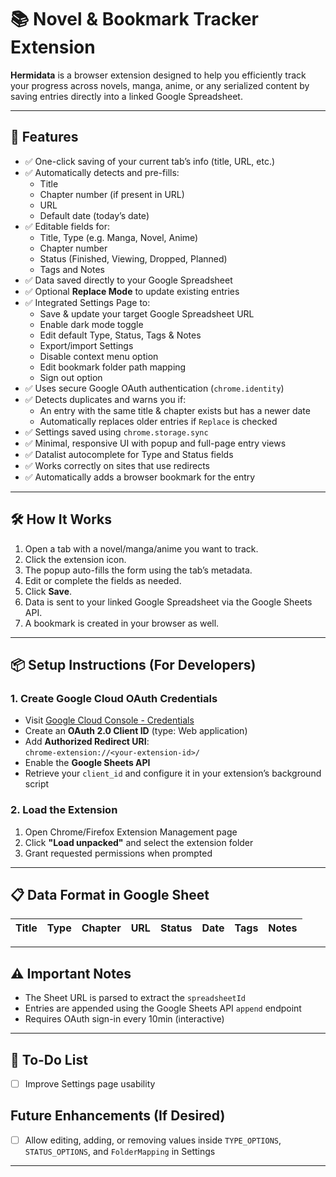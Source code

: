 # 📚 Novel & Bookmark Tracker Extension

**Hermidata** is a browser extension designed to help you efficiently track your progress across novels, manga, anime, or any serialized content by saving entries directly into a linked Google Spreadsheet.

---

## 🚀 Features

- ✅ One-click saving of your current tab’s info (title, URL, etc.)
- ✅ Automatically detects and pre-fills:
  - Title
  - Chapter number (if present in URL)
  - URL
  - Default date (today’s date)
- ✅ Editable fields for:
  - Title, Type (e.g. Manga, Novel, Anime)
  - Chapter number
  - Status (Finished, Viewing, Dropped, Planned)
  - Tags and Notes
- ✅ Data saved directly to your Google Spreadsheet
- ✅ Optional **Replace Mode** to update existing entries
- ✅ Integrated Settings Page to:
  - Save & update your target Google Spreadsheet URL
  - Enable dark mode toggle
  - Edit default Type, Status, Tags & Notes
  - Export/import Settings
  - Disable context menu option
  - Edit bookmark folder path mapping
  - Sign out option
- ✅ Uses secure Google OAuth authentication (`chrome.identity`)
- ✅ Detects duplicates and warns you if:
  - An entry with the same title & chapter exists but has a newer date
  - Automatically replaces older entries if `Replace` is checked
- ✅ Settings saved using `chrome.storage.sync`
- ✅ Minimal, responsive UI with popup and full-page entry views
- ✅ Datalist autocomplete for Type and Status fields
- ✅ Works correctly on sites that use redirects
- ✅ Automatically adds a browser bookmark for the entry

---

## 🛠️ How It Works

1. Open a tab with a novel/manga/anime you want to track.
2. Click the extension icon.
3. The popup auto-fills the form using the tab’s metadata.
4. Edit or complete the fields as needed.
5. Click **Save**.
6. Data is sent to your linked Google Spreadsheet via the Google Sheets API.
7. A bookmark is created in your browser as well.

---

## 📦 Setup Instructions (For Developers)

### 1. Create Google Cloud OAuth Credentials

- Visit [Google Cloud Console - Credentials](https://console.cloud.google.com/apis/credentials)
- Create an **OAuth 2.0 Client ID** (type: Web application)
- Add **Authorized Redirect URI**:  
  `chrome-extension://<your-extension-id>/`
- Enable the **Google Sheets API**
- Retrieve your `client_id` and configure it in your extension’s background script

### 2. Load the Extension

1. Open Chrome/Firefox Extension Management page
2. Click **"Load unpacked"** and select the extension folder
3. Grant requested permissions when prompted

---

## 📋 Data Format in Google Sheet

| Title | Type | Chapter | URL | Status | Date | Tags | Notes |
|-------|------|---------|-----|--------|------|------|-------|

---

## ⚠️ Important Notes

- The Sheet URL is parsed to extract the `spreadsheetId`
- Entries are appended using the Google Sheets API `append` endpoint
- Requires OAuth sign-in every 10min (interactive)

---

## 🧪 To-Do List

- [ ] Improve Settings page usability

## Future Enhancements (If Desired)

- [ ] Allow editing, adding, or removing values inside `TYPE_OPTIONS`, `STATUS_OPTIONS`, and `FolderMapping` in Settings

---
